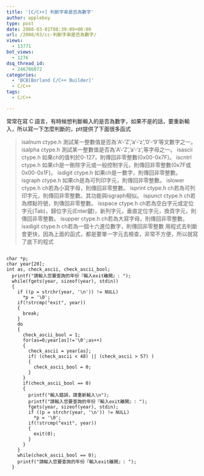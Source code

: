 ```yaml
---
title: '[C/C++] 判斷字串是否為數字'
author: appleboy
type: post
date: 2008-03-01T08:39:09+00:00
url: /2008/03/cc-判斷字串是否為數字/
views:
  - 13771
bot_views:
  - 1276
dsq_thread_id:
  - 246786072
categories:
  - 'BCB[Borland C/C++ Builder]'
  - C/C++
tags:
  - C/C++

---
```

常常在寫 C 語言，有時候想判斷輸入的是否為數字，如果不是的話，要重新輸入，所以寫一下怎麼判斷的，ptt提供了下面很多函式

> isalnum ctype.h 測試某一整數值是否為&#8217;A&#8217;-&#8216;Z&#8217;,&#8217;a&#8217;-&#8216;z&#8217;,&#8217;0&#8242;-&#8216;9&#8217;等文數字之一。 isalpha ctype.h 測試某一整數值是否為&#8217;A&#8217;-&#8216;Z&#8217;,&#8217;a&#8217;-&#8216;z&#8217;,等字母之一。 isascii ctype.h 如果ch的值判於0-127，則傳回非零整數(0x00-0x7F)。 iscntrl ctype.h 如果ch是一刪除字元或一般控制字元，則傳回非零整數(0x7F或0x00-0x1F)。 isdigit ctype.h 如果ch是一數字，則傳回非零整數。 isgraph ctype.h 如果ch是為可列印字元，則傳回非零整數。 islower ctype.h ch若為小寫字母，則傳回非零整數。 isprint ctype.h ch若為可列印字元，則傳回非零整數。其功能與isgraph相似。 ispunct ctype.h ch若為標點符號，則傳回非零整數。 isspace ctype.h ch若為空白字元或定位字元(Tab)，歸位字元(Enter鍵)，新列字元，垂直定位字元，換頁字元，則傳回非零整數。 isupper ctype.h ch若為大寫字母，則傳回非零整數。 isxdigit ctype.h ch若為一個十六進位數字，則傳回非零整數 
用程式去判斷會更快，因為上面的函式，都是要單一字元去檢查，非常不方便，所以就寫了底下的程式

<!--more-->

<pre><code class="language-C">
char *p;  
char year[20];
int as, check_ascii, check_ascii_bool;
  printf("請輸入您要查詢的年份『輸入exit離開』: ");
  while(fgets(year, sizeof(year), stdin))
  { 
    if ((p = strchr(year, '\n')) != NULL)
      *p = '\0';
    if(!strcmp("exit", year))
    {
      break;
    }       
    do
    {
      check_ascii_bool = 1;
      for(as=0;year[as]!='\0';as++)
      {
        check_ascii = year[as];
        if( (check_ascii < 48) || (check_ascii > 57) )
        {
          check_ascii_bool = 0;
        }
      }
      if(check_ascii_bool == 0)
      {
        printf("輸入錯誤，請重新輸入\n");
        printf("請輸入您要查詢的年份『輸入exit離開』: ");
        fgets(year, sizeof(year), stdin);
        if ((p = strchr(year, '\n')) != NULL)
          *p = '\0';
        if(!strcmp("exit", year))
        {
          exit(0);
        }                    
      }   
    }
    while(check_ascii_bool == 0);   
    printf("請輸入您要查詢的年份『輸入exit離開』: ");
  }
</code></pre>